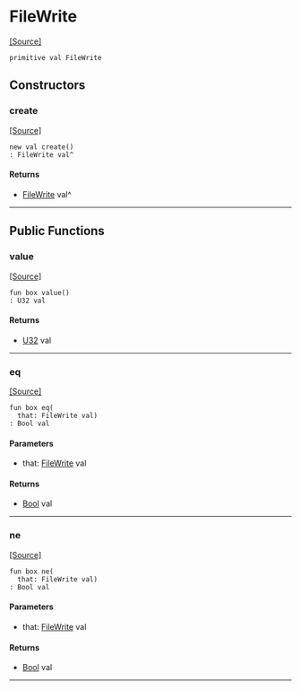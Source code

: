 # FileWrite
<span class="source-link">[[Source]](src/files/file_caps.md#L45)</span>
```pony
primitive val FileWrite
```

## Constructors

### create
<span class="source-link">[[Source]](src/files/file_caps.md#L45)</span>


```pony
new val create()
: FileWrite val^
```

#### Returns

* [FileWrite](files-FileWrite.md) val^

---

## Public Functions

### value
<span class="source-link">[[Source]](src/files/file_caps.md#L46)</span>


```pony
fun box value()
: U32 val
```

#### Returns

* [U32](builtin-U32.md) val

---

### eq
<span class="source-link">[[Source]](src/files/file_caps.md#L46)</span>


```pony
fun box eq(
  that: FileWrite val)
: Bool val
```
#### Parameters

*   that: [FileWrite](files-FileWrite.md) val

#### Returns

* [Bool](builtin-Bool.md) val

---

### ne
<span class="source-link">[[Source]](src/files/file_caps.md#L46)</span>


```pony
fun box ne(
  that: FileWrite val)
: Bool val
```
#### Parameters

*   that: [FileWrite](files-FileWrite.md) val

#### Returns

* [Bool](builtin-Bool.md) val

---

